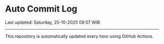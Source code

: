 # Auto Commit Log

Last updated: Saturday, 25-10-2025 09:57 WIB

---

This repository is automatically updated every hour using GitHub Actions.
